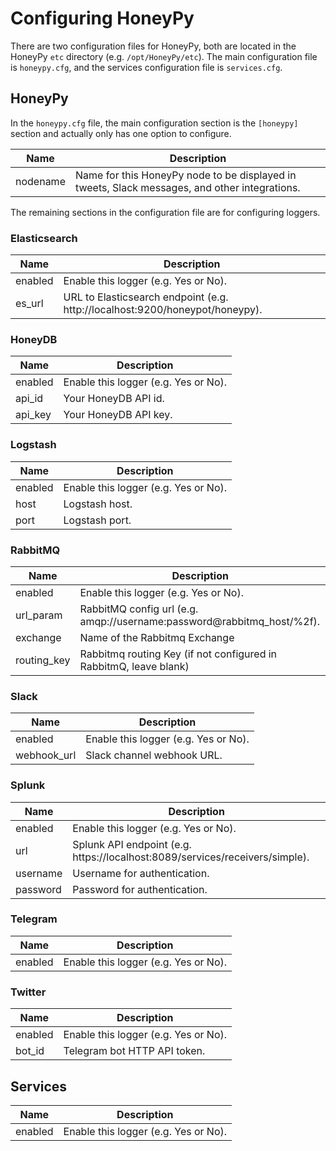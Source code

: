 # Configuring HoneyPy

There are two configuration files for HoneyPy, both are located in the HoneyPy `etc` directory (e.g. `/opt/HoneyPy/etc`). The main configuration file is `honeypy.cfg`, and the services configuration file is `services.cfg`.

## HoneyPy

In the `honeypy.cfg` file, the main configuration section is the `[honeypy]` section and actually only has one option to configure.

Name | Description
---------- | -------
nodename | Name for this HoneyPy node to be displayed in tweets, Slack messages, and other integrations.

The remaining sections in the configuration file are for configuring loggers.

### Elasticsearch

Name | Description
---------- | -------
enabled | Enable this logger (e.g. Yes or No).
es_url | URL to Elasticsearch endpoint (e.g.  http://localhost:9200/honeypot/honeypy).

### HoneyDB

Name | Description
---------- | -------
enabled | Enable this logger (e.g. Yes or No).
api_id | Your HoneyDB API id.
api_key | Your HoneyDB API key.

### Logstash

Name | Description
---------- | -------
enabled | Enable this logger (e.g. Yes or No).
host | Logstash host.
port | Logstash port.

### RabbitMQ

Name | Description
---------- | -------
enabled | Enable this logger (e.g. Yes or No). 
url_param | RabbitMQ config url (e.g. amqp://username:password@rabbitmq_host/%2f).
exchange | Name of the Rabbitmq Exchange
routing_key | Rabbitmq routing Key (if not configured in RabbitmQ, leave blank)

### Slack

Name | Description
---------- | -------
enabled | Enable this logger (e.g. Yes or No).
webhook_url | Slack channel webhook URL.

### Splunk

Name | Description
---------- | -------
enabled | Enable this logger (e.g. Yes or No).
url | Splunk API endpoint (e.g. https://localhost:8089/services/receivers/simple).
username | Username for authentication. 
password | Password for authentication.

### Telegram

Name | Description
---------- | -------
enabled | Enable this logger (e.g. Yes or No).

### Twitter

Name | Description
---------- | -------
enabled | Enable this logger (e.g. Yes or No).
bot_id | Telegram bot HTTP API token.

## Services

Name | Description
---------- | -------
enabled | Enable this logger (e.g. Yes or No).
